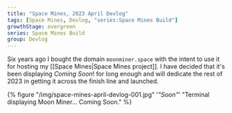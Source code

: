 ```yaml
---
title: "Space Mines, 2023 April Devlog"
tags: [Space Mines, Devlog, "series:Space Mines Build"]
growthStage: evergreen
series: Space Mines Build
group: Devlog
---
```


Six years ago I bought the domain `moonminer.space` with the intent to use it for hosting my [[Space Mines|Space Mines project]]. I have decided that it's been displaying _Coming Soon_! for long enough and will dedicate the rest of 2023 in getting it across the finish line and launched.

{% figure "/img/space-mines-april-devlog-001.jpg" '_"Soon"_' "Terminal displaying Moon Miner... Coming Soon." %}

